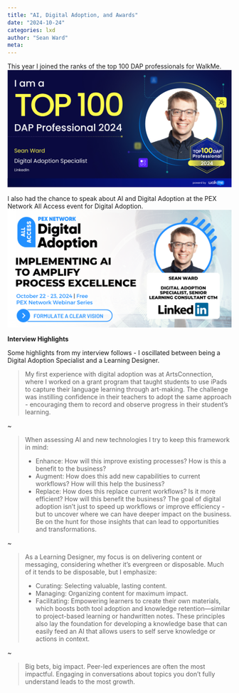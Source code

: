 ```yaml
---
title: "AI, Digital Adoption, and Awards"
date: "2024-10-24"
categories: lxd
author: "Sean Ward"
meta:
---
```


This year I joined the ranks of the top 100 DAP professionals for WalkMe.
![](/images/WardDAP100.png)

I also had the chance to speak about AI and Digital Adoption at the PEX Network All Access event for Digital Adoption.
![](/images/WardPEX.png)

**Interview Highlights**

Some highlights from my interview follows - I oscillated between being a Digital Adoption Specialist and a Learning Designer.

> My first experience with digital adoption was at ArtsConnection, where I worked on a grant program that taught students to use iPads to capture their language learning through art-making. The challenge was instilling confidence in their teachers to adopt the same approach - encouraging them to record and observe progress in their student’s learning.

~

> When assessing AI and new technologies I try to keep this framework in mind:
> - Enhance: How will this improve existing processes? How is this a benefit to the business?
> - Augment: How does this add new capabilities to current workflows? How will this help the business?
> - Replace: How does this replace current workflows? Is it more efficient? How will this benefit the business?
> The goal of digital adoption isn’t just to speed up workflows or improve efficiency - but to uncover where we can have deeper impact on the business. Be on the hunt for those insights that can lead to opportunities and transformations.

~

> As a Learning Designer, my focus is on delivering content or messaging, considering whether it’s evergreen or disposable. Much of it tends to be disposable, but I emphasize:
> - Curating: Selecting valuable, lasting content.  
> - Managing: Organizing content for maximum impact.  
> - Facilitating: Empowering learners to create their own materials, which boosts both tool adoption and knowledge retention—similar to project-based learning or handwritten notes.
> These principles also lay the foundation for developing a knowledge base that can easily feed an AI that allows users to self serve knowledge or actions in context.

~

> Big bets, big impact. Peer-led experiences are often the most impactful. Engaging in conversations about topics you don’t fully understand leads to the most growth.
